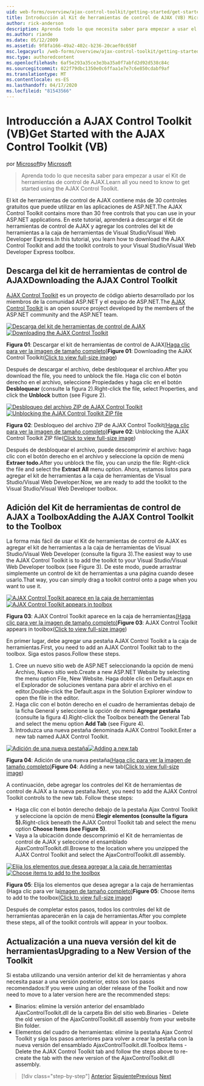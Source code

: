 ```yaml
---
uid: web-forms/overview/ajax-control-toolkit/getting-started/get-started-with-the-ajax-control-toolkit-vb
title: Introducción al Kit de herramientas de control de AJAX (VB) Microsoft Docs
author: rick-anderson
description: Aprenda todo lo que necesita saber para empezar a usar el Kit de herramientas de control de AJAX.
ms.author: riande
ms.date: 05/12/2009
ms.assetid: 9f8fa166-49a2-402c-b236-20caef0c658f
msc.legacyurl: /web-forms/overview/ajax-control-toolkit/getting-started/get-started-with-the-ajax-control-toolkit-vb
msc.type: authoredcontent
ms.openlocfilehash: 6af5e293a35ce3e3ba35a0f7abfd2d92d538c84c
ms.sourcegitcommit: 022f79dbc1350e0c6ffaa1e7e7c6e850cdabf9af
ms.translationtype: MT
ms.contentlocale: es-ES
ms.lasthandoff: 04/17/2020
ms.locfileid: "81543566"
---
```

# <a name="get-started-with-the-ajax-control-toolkit-vb"></a><span data-ttu-id="4d379-103">Introducción a AJAX Control Toolkit (VB)</span><span class="sxs-lookup"><span data-stu-id="4d379-103">Get Started with the AJAX Control Toolkit (VB)</span></span>

<span data-ttu-id="4d379-104">por [Microsoft](https://github.com/microsoft)</span><span class="sxs-lookup"><span data-stu-id="4d379-104">by [Microsoft](https://github.com/microsoft)</span></span>

> <span data-ttu-id="4d379-105">Aprenda todo lo que necesita saber para empezar a usar el Kit de herramientas de control de AJAX.</span><span class="sxs-lookup"><span data-stu-id="4d379-105">Learn all you need to know to get started using the AJAX Control Toolkit.</span></span>

<span data-ttu-id="4d379-106">El kit de herramientas de control de AJAX contiene más de 30 controles gratuitos que puede utilizar en las aplicaciones de ASP.NET.</span><span class="sxs-lookup"><span data-stu-id="4d379-106">The AJAX Control Toolkit contains more than 30 free controls that you can use in your ASP.NET applications.</span></span> <span data-ttu-id="4d379-107">En este tutorial, aprenderá a descargar el Kit de herramientas de control de AJAX y agregar los controles del kit de herramientas a la caja de herramientas de Visual Studio/Visual Web Developer Express.</span><span class="sxs-lookup"><span data-stu-id="4d379-107">In this tutorial, you learn how to download the AJAX Control Toolkit and add the toolkit controls to your Visual Studio/Visual Web Developer Express toolbox.</span></span>

## <a name="downloading-the-ajax-control-toolkit"></a><span data-ttu-id="4d379-108">Descarga del kit de herramientas de control de AJAX</span><span class="sxs-lookup"><span data-stu-id="4d379-108">Downloading the AJAX Control Toolkit</span></span>

<span data-ttu-id="4d379-109">[AJAX Control Toolkit](http://devexpress.com/act) es un proyecto de código abierto desarrollado por los miembros de la comunidad ASP.NET y el equipo de ASP.NET.</span><span class="sxs-lookup"><span data-stu-id="4d379-109">The [AJAX Control Toolkit](http://devexpress.com/act) is an open source project developed by the members of the ASP.NET community and the ASP.NET team.</span></span>

<span data-ttu-id="4d379-110">[![Descarga del kit de herramientas de control de AJAX](get-started-with-the-ajax-control-toolkit-vb/_static/image1.jpg)](get-started-with-the-ajax-control-toolkit-vb/_static/image1.png)</span><span class="sxs-lookup"><span data-stu-id="4d379-110">[![Downloading the AJAX Control Toolkit](get-started-with-the-ajax-control-toolkit-vb/_static/image1.jpg)](get-started-with-the-ajax-control-toolkit-vb/_static/image1.png)</span></span>

<span data-ttu-id="4d379-111">**Figura 01**: Descargar el kit de herramientas de control de AJAX[(Haga clic para ver la imagen de tamaño completo)](get-started-with-the-ajax-control-toolkit-vb/_static/image2.png)</span><span class="sxs-lookup"><span data-stu-id="4d379-111">**Figure 01**: Downloading the AJAX Control Toolkit([Click to view full-size image](get-started-with-the-ajax-control-toolkit-vb/_static/image2.png))</span></span>

<span data-ttu-id="4d379-112">Después de descargar el archivo, debe desbloquear el archivo.</span><span class="sxs-lookup"><span data-stu-id="4d379-112">After you download the file, you need to unblock the file.</span></span> <span data-ttu-id="4d379-113">Haga clic con el botón derecho en el archivo, seleccione Propiedades y haga clic en el botón **Desbloquear** (consulte la figura 2).</span><span class="sxs-lookup"><span data-stu-id="4d379-113">Right-click the file, select Properties, and click the **Unblock** button (see Figure 2).</span></span>

<span data-ttu-id="4d379-114">[![Desbloqueo del archivo ZIP de AJAX Control Toolkit](get-started-with-the-ajax-control-toolkit-vb/_static/image2.jpg)](get-started-with-the-ajax-control-toolkit-vb/_static/image3.png)</span><span class="sxs-lookup"><span data-stu-id="4d379-114">[![Unblocking the AJAX Control Toolkit ZIP file](get-started-with-the-ajax-control-toolkit-vb/_static/image2.jpg)](get-started-with-the-ajax-control-toolkit-vb/_static/image3.png)</span></span>

<span data-ttu-id="4d379-115">**Figura 02**: Desbloqueo del archivo ZIP de AJAX Control Toolkit[(Haga clic para ver la imagen de tamaño completo)](get-started-with-the-ajax-control-toolkit-vb/_static/image4.png)</span><span class="sxs-lookup"><span data-stu-id="4d379-115">**Figure 02**: Unblocking the AJAX Control Toolkit ZIP file([Click to view full-size image](get-started-with-the-ajax-control-toolkit-vb/_static/image4.png))</span></span>

<span data-ttu-id="4d379-116">Después de desbloquear el archivo, puede descomprimir el archivo: haga clic con el botón derecho en el archivo y seleccione la opción de menú **Extraer todo.**</span><span class="sxs-lookup"><span data-stu-id="4d379-116">After you unblock the file, you can unzip the file: Right-click the file and select the **Extract All** menu option.</span></span> <span data-ttu-id="4d379-117">Ahora, estamos listos para agregar el kit de herramientas a la caja de herramientas de Visual Studio/Visual Web Developer.</span><span class="sxs-lookup"><span data-stu-id="4d379-117">Now, we are ready to add the toolkit to the Visual Studio/Visual Web Developer toolbox.</span></span>

## <a name="adding-the-ajax-control-toolkit-to-the-toolbox"></a><span data-ttu-id="4d379-118">Adición del Kit de herramientas de control de AJAX a Toolbox</span><span class="sxs-lookup"><span data-stu-id="4d379-118">Adding the AJAX Control Toolkit to the Toolbox</span></span>

<span data-ttu-id="4d379-119">La forma más fácil de usar el Kit de herramientas de control de AJAX es agregar el kit de herramientas a la caja de herramientas de Visual Studio/Visual Web Developer (consulte la figura 3).</span><span class="sxs-lookup"><span data-stu-id="4d379-119">The easiest way to use the AJAX Control Toolkit is to add the toolkit to your Visual Studio/Visual Web Developer toolbox (see Figure 3).</span></span> <span data-ttu-id="4d379-120">De este modo, puede arrastrar simplemente un control de kit de herramientas a una página cuando desee usarlo.</span><span class="sxs-lookup"><span data-stu-id="4d379-120">That way, you can simply drag a toolkit control onto a page when you want to use it.</span></span>

<span data-ttu-id="4d379-121">[![AJAX Control Toolkit aparece en la caja de herramientas](get-started-with-the-ajax-control-toolkit-vb/_static/image3.jpg)](get-started-with-the-ajax-control-toolkit-vb/_static/image5.png)</span><span class="sxs-lookup"><span data-stu-id="4d379-121">[![AJAX Control Toolkit appears in toolbox](get-started-with-the-ajax-control-toolkit-vb/_static/image3.jpg)](get-started-with-the-ajax-control-toolkit-vb/_static/image5.png)</span></span>

<span data-ttu-id="4d379-122">**Figura 03**: AJAX Control Toolkit aparece en la caja de herramientas[(Haga clic para ver la imagen de tamaño completo)](get-started-with-the-ajax-control-toolkit-vb/_static/image6.png)</span><span class="sxs-lookup"><span data-stu-id="4d379-122">**Figure 03**: AJAX Control Toolkit appears in toolbox([Click to view full-size image](get-started-with-the-ajax-control-toolkit-vb/_static/image6.png))</span></span>

<span data-ttu-id="4d379-123">En primer lugar, debe agregar una pestaña AJAX Control Toolkit a la caja de herramientas.</span><span class="sxs-lookup"><span data-stu-id="4d379-123">First, you need to add an AJAX Control Toolkit tab to the toolbox.</span></span> <span data-ttu-id="4d379-124">Siga estos pasos.</span><span class="sxs-lookup"><span data-stu-id="4d379-124">Follow these steps.</span></span>

1. <span data-ttu-id="4d379-125">Cree un nuevo sitio web de ASP.NET seleccionando la opción de menú Archivo, Nuevo sitio web.</span><span class="sxs-lookup"><span data-stu-id="4d379-125">Create a new ASP.NET Website by selecting the menu option File, New Website.</span></span> <span data-ttu-id="4d379-126">Haga doble clic en Default.aspx en el Explorador de soluciones ventana para abrir el archivo en el editor.</span><span class="sxs-lookup"><span data-stu-id="4d379-126">Double-click the Default.aspx in the Solution Explorer window to open the file in the editor.</span></span>
2. <span data-ttu-id="4d379-127">Haga clic con el botón derecho en el cuadro de herramientas debajo de la ficha General y seleccione la opción de menú **Agregar pestaña** (consulte la figura 4).</span><span class="sxs-lookup"><span data-stu-id="4d379-127">Right-click the Toolbox beneath the General Tab and select the menu option **Add Tab** (see Figure 4).</span></span>
3. <span data-ttu-id="4d379-128">Introduzca una nueva pestaña denominada AJAX Control Toolkit.</span><span class="sxs-lookup"><span data-stu-id="4d379-128">Enter a new tab named AJAX Control Toolkit.</span></span>

<span data-ttu-id="4d379-129">[![Adición de una nueva pestaña](get-started-with-the-ajax-control-toolkit-vb/_static/image4.jpg)](get-started-with-the-ajax-control-toolkit-vb/_static/image7.png)</span><span class="sxs-lookup"><span data-stu-id="4d379-129">[![Adding a new tab](get-started-with-the-ajax-control-toolkit-vb/_static/image4.jpg)](get-started-with-the-ajax-control-toolkit-vb/_static/image7.png)</span></span>

<span data-ttu-id="4d379-130">**Figura 04**: Adición de una nueva pestaña[(Haga clic para ver la imagen de tamaño completo)](get-started-with-the-ajax-control-toolkit-vb/_static/image8.png)</span><span class="sxs-lookup"><span data-stu-id="4d379-130">**Figure 04**: Adding a new tab([Click to view full-size image](get-started-with-the-ajax-control-toolkit-vb/_static/image8.png))</span></span>

<span data-ttu-id="4d379-131">A continuación, debe agregar los controles del Kit de herramientas de control de AJAX a la nueva pestaña.</span><span class="sxs-lookup"><span data-stu-id="4d379-131">Next, you need to add the AJAX Control Toolkit controls to the new tab. Follow these steps:</span></span>

- <span data-ttu-id="4d379-132">Haga clic con el botón derecho debajo de la pestaña Ajax Control Toolkit y seleccione la opción de menú **Elegir elementos (consulte la figura 5).**</span><span class="sxs-lookup"><span data-stu-id="4d379-132">Right-click beneath the AJAX Control Toolkit tab and select the menu option **Choose Items (see Figure 5)**.</span></span>
- <span data-ttu-id="4d379-133">Vaya a la ubicación donde descomprimió el Kit de herramientas de control de AJAX y seleccione el ensamblado AjaxControlToolkit.dll.</span><span class="sxs-lookup"><span data-stu-id="4d379-133">Browse to the location where you unzipped the AJAX Control Toolkit and select the AjaxControlToolkit.dll assembly.</span></span>

<span data-ttu-id="4d379-134">[![Elija los elementos que desea agregar a la caja de herramientas](get-started-with-the-ajax-control-toolkit-vb/_static/image5.jpg)](get-started-with-the-ajax-control-toolkit-vb/_static/image9.png)</span><span class="sxs-lookup"><span data-stu-id="4d379-134">[![Choose items to add to the toolbox](get-started-with-the-ajax-control-toolkit-vb/_static/image5.jpg)](get-started-with-the-ajax-control-toolkit-vb/_static/image9.png)</span></span>

<span data-ttu-id="4d379-135">**Figura 05**: Elija los elementos que desea agregar a la caja de herramientas (Haga clic para ver la[imagen de tamaño completo)](get-started-with-the-ajax-control-toolkit-vb/_static/image10.png)</span><span class="sxs-lookup"><span data-stu-id="4d379-135">**Figure 05**: Choose items to add to the toolbox([Click to view full-size image](get-started-with-the-ajax-control-toolkit-vb/_static/image10.png))</span></span>

<span data-ttu-id="4d379-136">Después de completar estos pasos, todos los controles del kit de herramientas aparecerán en la caja de herramientas.</span><span class="sxs-lookup"><span data-stu-id="4d379-136">After you complete these steps, all of the toolkit controls will appear in your toolbox.</span></span>

## <a name="upgrading-to-a-new-version-of-the-toolkit"></a><span data-ttu-id="4d379-137">Actualización a una nueva versión del kit de herramientas</span><span class="sxs-lookup"><span data-stu-id="4d379-137">Upgrading to a New Version of the Toolkit</span></span>

<span data-ttu-id="4d379-138">Si estaba utilizando una versión anterior del kit de herramientas y ahora necesita pasar a una versión posterior, estos son los pasos recomendados:</span><span class="sxs-lookup"><span data-stu-id="4d379-138">If you were using an older release of the Toolkit and now need to move to a later version here are the recommended steps:</span></span>

- <span data-ttu-id="4d379-139">Binarios: elimine la versión anterior del ensamblado AjaxControlToolkit.dll de la carpeta Bin del sitio web.</span><span class="sxs-lookup"><span data-stu-id="4d379-139">Binaries - Delete the old version of the AjaxControlToolkit.dll assembly from your website Bin folder.</span></span>
- <span data-ttu-id="4d379-140">Elementos del cuadro de herramientas: elimine la pestaña Ajax Control Toolkit y siga los pasos anteriores para volver a crear la pestaña con la nueva versión del ensamblado AjaxControlToolkit.dll.</span><span class="sxs-lookup"><span data-stu-id="4d379-140">Toolbox Items - Delete the AJAX Control Toolkit tab and follow the steps above to re-create the tab with the new version of the AjaxControlToolkit.dll assembly.</span></span>

> [!div class="step-by-step"]
> <span data-ttu-id="4d379-141">[Anterior](creating-a-custom-ajax-control-toolkit-control-extender-cs.md)
> [Siguiente](using-ajax-control-toolkit-controls-and-control-extenders-vb.md)</span><span class="sxs-lookup"><span data-stu-id="4d379-141">[Previous](creating-a-custom-ajax-control-toolkit-control-extender-cs.md)
[Next](using-ajax-control-toolkit-controls-and-control-extenders-vb.md)</span></span>
